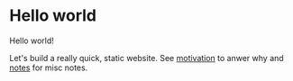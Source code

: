# Hello world
Hello world!

Let's build a really quick, static website. 
See [motivation](motivation.md) to anwer why and [notes](notes.md) for misc notes.
